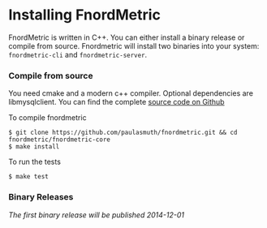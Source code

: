 Installing FnordMetric
======================

FnordMetric is written in C++. You can either install a binary release or compile
from source. Fnordmetric will install two binaries into your system: `fnordmetric-cli`
and `fnordmetric-server`.

### Compile from source

You need cmake and a modern c++ compiler. Optional dependencies are libmysqlclient.
You can find the complete [source code on Github](http://github.com/paulasmuth/fnordmetric)

To compile fnordmetric

    $ git clone https://github.com/paulasmuth/fnordmetric.git && cd fnordmetric/fnordmetric-core
    $ make install

To run the tests

    $ make test

### Binary Releases

_The first binary release will be published 2014-12-01_
